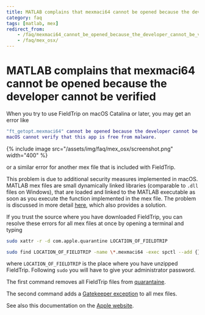 ```yaml
---
title: MATLAB complains that mexmaci64 cannot be opened because the developer cannot be verified
category: faq
tags: [matlab, mex]
redirect_from:
    - /faq/mexmaci64_cannot_be_opened_because_the_developer_cannot_be_verified/
    - /faq/mex_osx/
---
```


# MATLAB complains that mexmaci64 cannot be opened because the developer cannot be verified

When you try to use FieldTrip on macOS Catalina or later, you may get an error like

```matlab
"ft_getopt.mexmaci64" cannot be opened because the developer cannot be verified.
macOS cannot verify that this app is free from malware.
```

{% include image src="/assets/img/faq/mex_osx/screenshot.png" width="400" %}

or a similar error for another mex file that is included with FieldTrip.

This problem is due to additional security measures implemented in macOS. MATLAB mex files are small dynamically linked libraries (comparable to `.dll` files on Windows), that are loaded and linked to the MATLAB executable as soon as you execute the function implemented in the mex file. The problem is discussed in more detail [here](https://osxdaily.com/2015/07/15/add-remove-gatekeeper-app-command-line-mac-os-x/), which also provides a solution.

If you trust the source where you have downloaded FieldTrip, you can resolve these errors for all mex files at once by opening a terminal and typing

```bash
sudo xattr -r -d com.apple.quarantine LOCATION_OF_FIELDTRIP

sudo find LOCATION_OF_FIELDTRIP -name \*.mexmaci64 -exec spctl --add {} \;
```

where `LOCATION_OF_FIELDTRIP` is the place where you have unzipped FieldTrip. Following `sudo` you will have to give your administrator password.

The first command removes all FieldTrip files from [quarantaine](https://derflounder.wordpress.com/2012/11/20/clearing-the-quarantine-extended-attribute-from-downloaded-applications/).

The second command adds a [Gatekeeper exception](https://osxdaily.com/2015/07/15/add-remove-gatekeeper-app-command-line-mac-os-x/) to all mex files.

See also this documentation on the [Apple website](https://support.apple.com/en-gb/guide/mac-help/mchleab3a043/mac).
